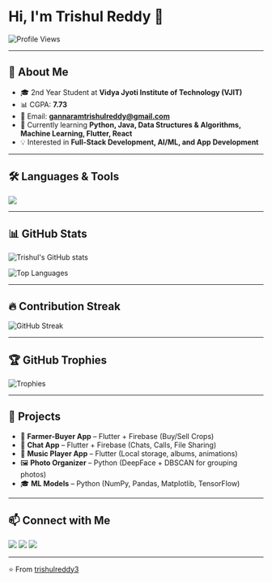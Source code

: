 # Hi, I'm Trishul Reddy 👋

![Profile Views](https://komarev.com/ghpvc/?username=trishulreddy3&label=Profile%20views&color=0e75b6&style=flat)

---

## 🚀 About Me
- 🎓 2nd Year Student at **Vidya Jyoti Institute of Technology (VJIT)**
- 📊 CGPA: **7.73**
- 📧 Email: **gannaramtrishulreddy@gmail.com**
- 🌱 Currently learning **Python, Java, Data Structures & Algorithms, Machine Learning, Flutter, React**
- 💡 Interested in **Full-Stack Development, AI/ML, and App Development**

---

## 🛠️ Languages & Tools
<p align="left">
  <img src="https://skillicons.dev/icons?i=python,java,flutter,react,nodejs,firebase,html,css,js,tailwind,mysql,sqlite,git,github,vscode,androidstudio" />
</p>

---

## 📊 GitHub Stats
![Trishul's GitHub stats](https://github-readme-stats.vercel.app/api?username=trishulreddy3&show_icons=true&theme=tokyonight)

![Top Languages](https://github-readme-stats.vercel.app/api/top-langs/?username=trishulreddy3&layout=compact&theme=tokyonight)

---

## 🔥 Contribution Streak
![GitHub Streak](https://streak-stats.demolab.com?user=trishulreddy3&theme=tokyonight&hide_border=true)

---

## 🏆 GitHub Trophies
![Trophies](https://github-profile-trophy.vercel.app/?username=trishulreddy3&theme=tokyonight&no-frame=true&margin-w=15&margin-h=15)

---

## 🌟 Projects
- 🌾 **Farmer-Buyer App** – Flutter + Firebase (Buy/Sell Crops)
- 💬 **Chat App** – Flutter + Firebase (Chats, Calls, File Sharing)
- 🎵 **Music Player App** – Flutter (Local storage, albums, animations)
- 🖼️ **Photo Organizer** – Python (DeepFace + DBSCAN for grouping photos)
- 🎓 **ML Models** – Python (NumPy, Pandas, Matplotlib, TensorFlow)

---

## 📫 Connect with Me
<p align="left">
  <a href="mailto:gannaramtrishulreddy@gmail.com"><img src="https://img.shields.io/badge/Email-D14836?style=for-the-badge&logo=gmail&logoColor=white"/></a>
  <a href="https://www.linkedin.com/in/trishulreddy"><img src="https://img.shields.io/badge/LinkedIn-0077B5?style=for-the-badge&logo=linkedin&logoColor=white"/></a>
  <a href="https://github.com/trishulreddy3"><img src="https://img.shields.io/badge/GitHub-100000?style=for-the-badge&logo=github&logoColor=white"/></a>
</p>

---

⭐️ From [trishulreddy3](https://github.com/trishulreddy3)

